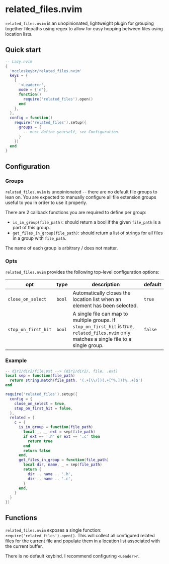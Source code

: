 # related_files.nvim

`related_files.nvim` is an unopinionated, lightweight plugin for grouping together filepaths
using regex to allow for easy hopping between files using location lists.

## Quick start

```lua
-- Lazy.nvim
{
  'mccloskeybr/related_files.nvim'
  keys = {
    {
      '<Leader>r',
      mode = {'n'},
      function()
        require('related_files').open()
      end
    },
  },
  config = function()
    require('related_files').setup({
      groups = {
        -- must define yourself, see Configuration.
      }
    })
  end
}
```

## Configuration

### Groups

`related_files.nvim` is unopinionated -- there are no default file groups to lean on. You are
expected to manually configure all file extension groups useful to you in order to use it properly.

There are 2 callback functions you are required to define per group:

- `is_in_group(file_path)`: should return a bool if the given `file_path` is a part of this group.
- `get_files_in_group(file_path)`: should return a list of strings for all files in a group with `file_path`.

The name of each group is arbitrary / does not matter.

### Opts

`related_files.nvim` provides the following top-level configuration options:

| opt                 | type   | description                                                                                                                                  | default |
|---------------------|--------|----------------------------------------------------------------------------------------------------------------------------------------------|---------|
| `close_on_select`   | `bool` | Automatically closes the location list when an element has been selected.                                                                    | `true`  |
| `stop_on_first_hit` | `bool` | A single file can map to multiple groups. If `stop_on_first_hit` is true, `related_files.nvim` only matches a single file to a single group. | `false` |

### Example

```lua
-- dir1/dir2/file.ext --> (dir1/dir2/, file, .ext)
local sep = function(file_path)
  return string.match(file_path, '(.+[\\/])(.+[^%.])(%..+)$')
end

require('related_files').setup({
  config = {
    close_on_select = true,
    stop_on_first_hit = false,
  },
  related = {
    c = {
      is_in_group = function(file_path)
        local _, _, ext = sep(file_path)
        if ext == '.h' or ext == '.c' then
          return true
        end
        return false
      end,
      get_files_in_group = function(file_path)
        local dir, name, _ = sep(file_path)
        return {
          dir .. name .. '.h',
          dir .. name .. '.c',
        }
      end,
    }
  }
})
```

## Functions

`related_files.nvim` exposes a single function: `require('related_files').open()`.
This will collect all configured related files for the current file and populate them in
a location list associated with the current buffer.

There is no default keybind. I recommend configuring `<Leader>r`.
